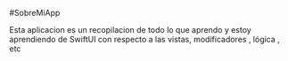 #SobreMiApp

Esta aplicacion es un recopilacion de todo lo que aprendo y estoy aprendiendo de SwiftUI 
con respecto a las vistas, modificadores , lógica , etc
